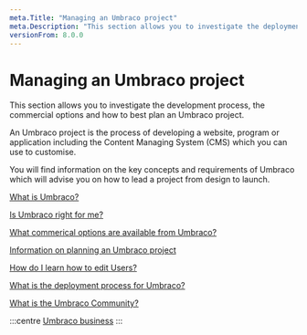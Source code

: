 ```yaml
---
meta.Title: "Managing an Umbraco project" 
meta.Description: "This section allows you to investigate the deployment process, the commercial options and how to best plan an Umbraco project."
versionFrom: 8.0.0
---
```


# Managing an Umbraco project

This section allows you to investigate the development process, the commercial options and how to best plan an Umbraco project.

An Umbraco project is the process of developing a website, program or application including the Content Managing System (CMS) which you can use to customise.

You will find information on the key concepts and requirements of Umbraco which will advise you on how to lead a project from design to launch.

[What is Umbraco?](https://umbraco/products/umbraco-cms)

[Is Umbraco right for me?](https://umbraco.com/why-choose-umbraco/ )

[What commerical options are available from Umbraco?](https://umbraco.com/products/)

[Information on planning an Umbraco project](Setup/Requirements/)

[How do I learn how to edit Users?](Data/Users/)

[What is the deployment process for Umbraco?](Umbraco-Cloud/Deployment)

[What is the Umbraco Community?](https://community.umbraco.com) 

:::centre
[Umbraco business](images/hifive_people.png)
:::